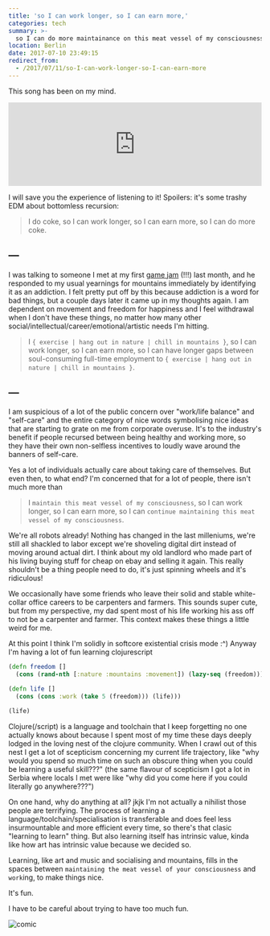 ```yaml
---
title: 'so I can work longer, so I can earn more,'
categories: tech
summary: >-
  so I can do more maintainance on this meat vessel of my consciousness.
location: Berlin
date: 2017-07-10 23:49:15
redirect_from:
  - /2017/07/11/so-I-can-work-longer-so-I-can-earn-more
---
```


This song has been on my mind.

<iframe width="100%" height="166" scrolling="no" frameborder="no" src="https://w.soundcloud.com/player/?url=https%3A//api.soundcloud.com/tracks/228441637&amp;color=00bb93&amp;auto_play=false&amp;hide_related=false&amp;show_comments=true&amp;show_user=true&amp;show_reposts=false"></iframe>

I will save you the experience of listening to it! Spoilers: it's some trashy EDM about bottomless recursion:

> I do coke,
  so I can work longer,
  so I can earn more,
  so I can do more coke.

## —

I was talking to someone I met at my first [game jam](http://www.berlinminijam.de) (!!!) last month, and he responded to my usual yearnings for mountains immediately by identifying it as an addiction. I felt pretty put off by this because addiction is a word for bad things, but a couple days later it came up in my thoughts again. I am dependent on movement and freedom for happiness and I feel withdrawal when I don't have these things, no matter how many other social/intellectual/career/emotional/artistic needs I'm hitting.

> I `{ exercise | hang out in nature | chill in mountains }`,
  so I can work longer,
  so I can earn more,
  so I can have longer gaps between soul-consuming full-time employment to `{ exercise | hang out in nature | chill in mountains }`.

## —

I am suspicious of a lot of the public concern over "work/life balance" and "self-care" and the entire category of nice words symbolising nice ideas that are starting to grate on me from corporate overuse. It's to the industry's benefit if people recursed between being healthy and working more, so they have their own non-selfless incentives to loudly wave around the banners of self-care.

Yes a lot of individuals actually care about taking care of themselves. But even then, to what end? I'm concerned that for a lot of people, there isn't much more than

> I `maintain this meat vessel of my consciousness`,
  so I can work longer,
  so I can earn more,
  so I can `continue maintaining this meat vessel of my consciousness`.

We're all robots already! Nothing has changed in the last milleniums, we're still all shackled to labor except we're shoveling digital dirt instead of moving around actual dirt. I think about my old landlord who made part of his living buying stuff for cheap on ebay and selling it again. This really shouldn't be a thing people need to do, it's just spinning wheels and it's ridiculous!

We occasionally have some friends who leave their solid and stable white-collar office careers to be carpenters and farmers. This sounds super cute, but from my perspective, my dad spent most of his life working his ass off to not be a carpenter and farmer. This context makes these things a little weird for me.

At this point I think I'm solidly in softcore existential crisis mode :^) Anyway I'm having a lot of fun learning clojurescript

```clojure
(defn freedom []
  (cons (rand-nth [:nature :mountains :movement]) (lazy-seq (freedom))))

(defn life []
  (cons (cons :work (take 5 (freedom))) (life)))

(life)
```

Clojure(/script) is a language and toolchain that I keep forgetting no one actually knows about because I spent most of my time these days deeply lodged in the loving nest of the clojure community. When I crawl out of this nest I get a lot of scepticism concerning my current life trajectory, like "why would you spend so much time on such an obscure thing when you could be learning a useful skill???" (the same flavour of scepticism I got a lot in Serbia where locals I met were like "why did you come here if you could literally go anywhere???")

On one hand, why do anything at all? jkjk I'm not actually a nihilist those people are terrifying. The process of learning a language/toolchain/specialisation is transferable and does feel less insurmountable and more efficient every time, so there's that clasic "learning to learn" thing. But also learning itself has intrinsic value, kinda like how art has intrinsic value because we decided so.

Learning, like art and music and socialising and mountains, fills in the spaces between `maintaining the meat vessel of your consciousness` and `work`ing, to make things nice.

It's fun.

I have to be careful about trying to have too much fun.

![comic](20170710.jpg)
